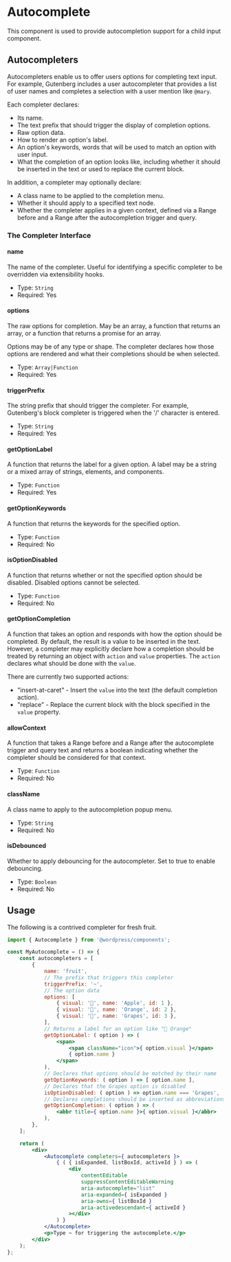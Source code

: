 # Autocomplete

This component is used to provide autocompletion support for a child input component.

## Autocompleters

Autocompleters enable us to offer users options for completing text input. For example, Gutenberg includes a user autocompleter that provides a list of user names and completes a selection with a user mention like `@mary`.

Each completer declares:

-   Its name.
-   The text prefix that should trigger the display of completion options.
-   Raw option data.
-   How to render an option's label.
-   An option's keywords, words that will be used to match an option with user input.
-   What the completion of an option looks like, including whether it should be inserted in the text or used to replace the current block.

In addition, a completer may optionally declare:

-   A class name to be applied to the completion menu.
-   Whether it should apply to a specified text node.
-   Whether the completer applies in a given context, defined via a Range before and a Range after the autocompletion trigger and query.

### The Completer Interface

#### name

The name of the completer. Useful for identifying a specific completer to be overridden via extensibility hooks.

-   Type: `String`
-   Required: Yes

#### options

The raw options for completion. May be an array, a function that returns an array, or a function that returns a promise for an array.

Options may be of any type or shape. The completer declares how those options are rendered and what their completions should be when selected.

-   Type: `Array|Function`
-   Required: Yes

#### triggerPrefix

The string prefix that should trigger the completer. For example, Gutenberg's block completer is triggered when the '/' character is entered.

-   Type: `String`
-   Required: Yes

#### getOptionLabel

A function that returns the label for a given option. A label may be a string or a mixed array of strings, elements, and components.

-   Type: `Function`
-   Required: Yes

#### getOptionKeywords

A function that returns the keywords for the specified option.

-   Type: `Function`
-   Required: No

#### isOptionDisabled

A function that returns whether or not the specified option should be disabled. Disabled options cannot be selected.

-   Type: `Function`
-   Required: No

#### getOptionCompletion

A function that takes an option and responds with how the option should be completed. By default, the result is a value to be inserted in the text. However, a completer may explicitly declare how a completion should be treated by returning an object with `action` and `value` properties. The `action` declares what should be done with the `value`.

There are currently two supported actions:

-   "insert-at-caret" - Insert the `value` into the text (the default completion action).
-   "replace" - Replace the current block with the block specified in the `value` property.

#### allowContext

A function that takes a Range before and a Range after the autocomplete trigger and query text and returns a boolean indicating whether the completer should be considered for that context.

-   Type: `Function`
-   Required: No

#### className

A class name to apply to the autocompletion popup menu.

-   Type: `String`
-   Required: No

#### isDebounced

Whether to apply debouncing for the autocompleter. Set to true to enable debouncing.

-   Type: `Boolean`
-   Required: No

## Usage

The following is a contrived completer for fresh fruit.

```jsx
import { Autocomplete } from '@wordpress/components';

const MyAutocomplete = () => {
	const autocompleters = [
		{
			name: 'fruit',
			// The prefix that triggers this completer
			triggerPrefix: '~',
			// The option data
			options: [
				{ visual: '🍎', name: 'Apple', id: 1 },
				{ visual: '🍊', name: 'Orange', id: 2 },
				{ visual: '🍇', name: 'Grapes', id: 3 },
			],
			// Returns a label for an option like "🍊 Orange"
			getOptionLabel: ( option ) => (
				<span>
					<span className="icon">{ option.visual }</span>
					{ option.name }
				</span>
			),
			// Declares that options should be matched by their name
			getOptionKeywords: ( option ) => [ option.name ],
			// Declares that the Grapes option is disabled
			isOptionDisabled: ( option ) => option.name === 'Grapes',
			// Declares completions should be inserted as abbreviations
			getOptionCompletion: ( option ) => (
				<abbr title={ option.name }>{ option.visual }</abbr>
			),
		},
	];

	return (
		<div>
			<Autocomplete completers={ autocompleters }>
				{ ( { isExpanded, listBoxId, activeId } ) => (
					<div
						contentEditable
						suppressContentEditableWarning
						aria-autocomplete="list"
						aria-expanded={ isExpanded }
						aria-owns={ listBoxId }
						aria-activedescendant={ activeId }
					></div>
				) }
			</Autocomplete>
			<p>Type ~ for triggering the autocomplete.</p>
		</div>
	);
};
```
